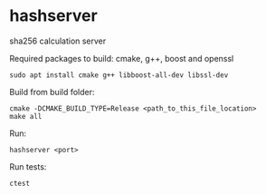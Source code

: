 # hashserver
sha256 calculation server

Required packages to build: cmake, g++, boost and openssl
```
sudo apt install cmake g++ libboost-all-dev libssl-dev
```
Build from build folder:
```
cmake -DCMAKE_BUILD_TYPE=Release <path_to_this_file_location>
make all
```
Run:
```
hashserver <port>
```
Run tests:
```
ctest
```
